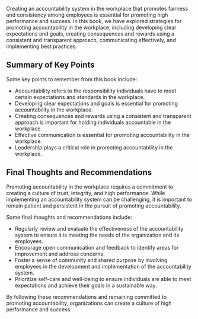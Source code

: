 

Creating an accountability system in the workplace that promotes fairness and consistency among employees is essential for promoting high performance and success. In this book, we have explored strategies for promoting accountability in the workplace, including developing clear expectations and goals, creating consequences and rewards using a consistent and transparent approach, communicating effectively, and implementing best practices.

Summary of Key Points
---------------------

Some key points to remember from this book include:

* Accountability refers to the responsibility individuals have to meet certain expectations and standards in the workplace.
* Developing clear expectations and goals is essential for promoting accountability in the workplace.
* Creating consequences and rewards using a consistent and transparent approach is important for holding individuals accountable in the workplace.
* Effective communication is essential for promoting accountability in the workplace.
* Leadership plays a critical role in promoting accountability in the workplace.

Final Thoughts and Recommendations
----------------------------------

Promoting accountability in the workplace requires a commitment to creating a culture of trust, integrity, and high performance. While implementing an accountability system can be challenging, it is important to remain patient and persistent in the pursuit of promoting accountability.

Some final thoughts and recommendations include:

* Regularly review and evaluate the effectiveness of the accountability system to ensure it is meeting the needs of the organization and its employees.
* Encourage open communication and feedback to identify areas for improvement and address concerns.
* Foster a sense of community and shared purpose by involving employees in the development and implementation of the accountability system.
* Prioritize self-care and well-being to ensure individuals are able to meet expectations and achieve their goals in a sustainable way.

By following these recommendations and remaining committed to promoting accountability, organizations can create a culture of high performance and success.